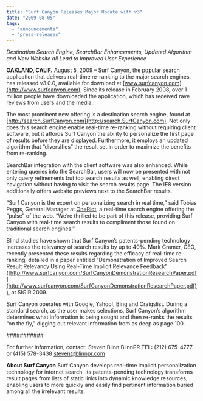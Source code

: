 ```yaml
---
title: "Surf Canyon Releases Major Update with v3"
date: "2009-08-05"
tags: 
  - "announcements"
  - "press-releases"
---
```


_Destination Search Engine, SearchBar Enhancements, Updated Algorithm and New Website all Lead to Improved User Experience_

**OAKLAND, CALIF.** August 5, 2009 – Surf Canyon, the popular search application that delivers real-time re-ranking to the major search engines, has released v3.0.0, available for download at [www.surfcanyon.com](http://www.surfcanyon.com). Since its release in February 2008, over 1 million people have downloaded the application, which has received rave reviews from users and the media.

The most prominent new offering is a destination search engine, found at [http://search.SurfCanyon.com](http://search.SurfCanyon.com). Not only does this search engine enable real-time re-ranking without requiring client software, but it affords Surf Canyon the ability to personalize the first page of results before they are displayed. Furthermore, it employs an updated algorithm that “diversifies” the result set in order to maximize the benefits from re-ranking.

SearchBar integration with the client software was also enhanced. While entering queries into the SearchBar, users will now be presented with not only query refinements but top search results as well, enabling direct navigation without having to visit the search results page. The IE8 version additionally offers website previews next to the SearchBar results.

“Surf Canyon is the expert on personalizing search in real time,” said Tobias Peggs, General Manager at [OneRiot](http://www.OneRiot.com), a real-time search engine offering the “pulse” of the web. “We’re thrilled to be part of this release, providing Surf Canyon with real-time search results to compliment those found on traditional search engines.”

Blind studies have shown that Surf Canyon’s patents-pending technology increases the relevancy of search results by up to 40%. Mark Cramer, CEO, recently presented these results regarding the efficacy of real-time re-ranking, detailed in a paper entitled “Demonstration of Improved Search Result Relevancy Using Real-Time Implicit Relevance Feedback” ([http://www.surfcanyon.com/SurfCanyonDemonstrationResearchPaper.pdf](http://www.surfcanyon.com/SurfCanyonDemonstrationResearchPaper.pdf)), at SIGIR 2009.

Surf Canyon operates with Google, Yahoo!, Bing and Craigslist. During a standard search, as the user makes selections, Surf Canyon’s algorithm determines what information is being sought and then re-ranks the results “on the fly,” digging out relevant information from as deep as page 100.

###########

For further information, contact: Steven Blinn BlinnPR TEL: (212) 675-4777 or (415) 578-3438 steven@blinnpr.com

**About Surf Canyon** Surf Canyon develops real-time implicit personalization technology for internet search. Its patents-pending technology transforms result pages from lists of static links into dynamic knowledge resources, enabling users to more quickly and easily find pertinent information buried among all the irrelevant results.
